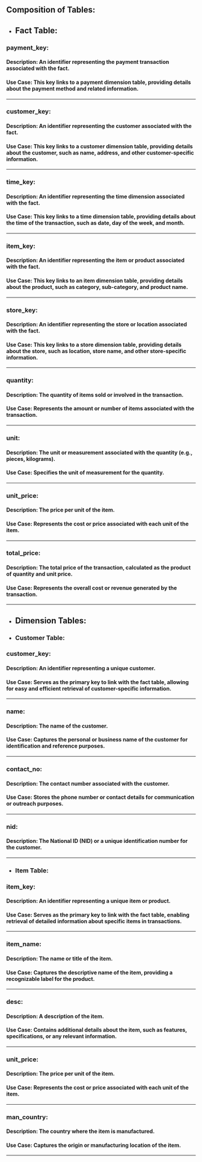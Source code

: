 ## Composition of Tables:

- ## Fact Table:

### **payment_key:** 
#### Description: An identifier representing the payment transaction associated with the fact.
#### Use Case: This key links to a payment dimension table, providing details about the payment method and related information.
---

### **customer_key:** 
#### Description: An identifier representing the customer associated with the fact.
#### Use Case: This key links to a customer dimension table, providing details about the customer, such as name, address, and other customer-specific information.
---
### **time_key:** 
#### Description: An identifier representing the time dimension associated with the fact.
#### Use Case: This key links to a time dimension table, providing details about the time of the transaction, such as date, day of the week, and month.
---
### **item_key:** 
#### Description: An identifier representing the item or product associated with the fact.
#### Use Case: This key links to an item dimension table, providing details about the product, such as category, sub-category, and product name.
---
### **store_key:** 
#### Description: An identifier representing the store or location associated with the fact.
#### Use Case: This key links to a store dimension table, providing details about the store, such as location, store name, and other store-specific information.
---
### **quantity:** 
#### Description: The quantity of items sold or involved in the transaction.
#### Use Case: Represents the amount or number of items associated with the transaction.
---
### **unit:** 
#### Description: The unit or measurement associated with the quantity (e.g., pieces, kilograms).
#### Use Case: Specifies the unit of measurement for the quantity.
---
### **unit_price:** 
#### Description: The price per unit of the item.
#### Use Case: Represents the cost or price associated with each unit of the item.
---
### **total_price:** 
#### Description: The total price of the transaction, calculated as the product of quantity and unit price.
#### Use Case: Represents the overall cost or revenue generated by the transaction.
---

- ## Dimension Tables:
- ### Customer Table:

### **customer_key:** 
#### Description: An identifier representing a unique customer.
#### Use Case: Serves as the primary key to link with the fact table, allowing for easy and efficient retrieval of customer-specific information.
---
### **name:** 
#### Description: The name of the customer.
#### Use Case: Captures the personal or business name of the customer for identification and reference purposes.
---
### **contact_no:** 
#### Description: The contact number associated with the customer.
#### Use Case: Stores the phone number or contact details for communication or outreach purposes.
---
### **nid:** 
#### Description: The National ID (NID) or a unique identification number for the customer.
---
- ### Item Table:

### **item_key:** 
#### Description: An identifier representing a unique item or product.
#### Use Case: Serves as the primary key to link with the fact table, enabling retrieval of detailed information about specific items in transactions.
---
### **item_name:** 
#### Description: The name or title of the item.
#### Use Case: Captures the descriptive name of the item, providing a recognizable label for the product.
---
### **desc:** 
#### Description: A description of the item.
#### Use Case: Contains additional details about the item, such as features, specifications, or any relevant information.
---
### **unit_price:** 
#### Description: The price per unit of the item.
#### Use Case: Represents the cost or price associated with each unit of the item.
---
### **man_country:** 
#### Description: The country where the item is manufactured.
#### Use Case: Captures the origin or manufacturing location of the item.
---
